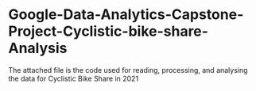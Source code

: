 # Google-Data-Analytics-Capstone-Project-Cyclistic-bike-share-Analysis
The attached file is the code used for reading, processing, and analysing the data for Cyclistic Bike Share in 2021
